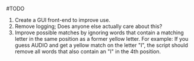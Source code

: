 #TODO

1. Create a GUI front-end to improve use.
2. Remove logging; Does anyone else actually care about this?
3. Improve possible matches by ignoring words that contain a matching letter in
the same position as a former yellow letter.  For example: If you guess AUDIO
and get a yellow match on the letter "I", the script should remove all words
that also contain an "I" in the 4th position.